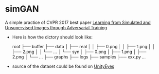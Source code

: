 # simGAN
A simple practice of CVPR 2017 best paper [Learning from Simulated and Unsupervised Images through Adversarial Training](https://arxiv.org/abs/1612.07828)



* Here is how the dictory should look like:


    root
    ├── buffer
    ├── data
    │   ├── real
    │   │   ├── 0.png
    │   │   ├── 1.png
    │   │   ├── 2.png
    │   │   └── ...
    │   └── syn
    │       ├── 0.png
    │       ├── 1.png
    │       ├── 2.png
    │       └── ...
    ├── graphs
    ├── logs
    ├── samples
    ├── xxx.py
    ...



* source of the dataset could be found on [UnityEyes](http://www.cl.cam.ac.uk/research/rainbow/projects/unityeyes/)
